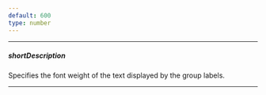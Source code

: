 ```yaml
---
default: 600
type: number
---
```

---
##### shortDescription
Specifies the font weight of the text displayed by the group labels.

---
